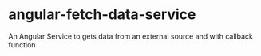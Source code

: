 # angular-fetch-data-service
An Angular Service to gets data from an external source and with callback function
